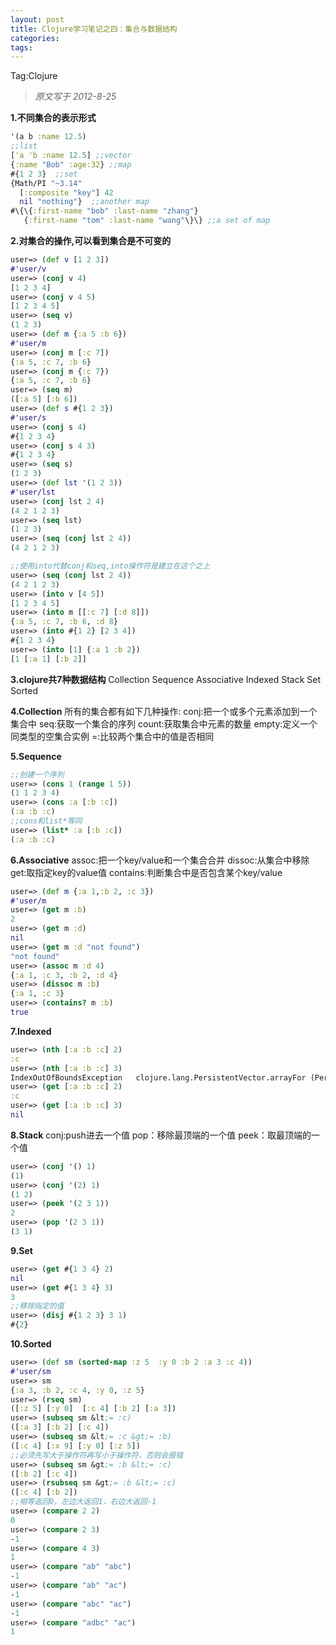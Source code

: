 ```yaml
---
layout: post
title: Clojure学习笔记之四：集合与数据结构
categories:
tags:
---
```


Tag:Clojure

> *原文写于 2012-8-25*

**1.不同集合的表示形式** 
```clojure
'(a b :name 12.5) 
;;list
['a 'b :name 12.5] ;;vector
{:name "Bob" :age:32} ;;map
#{1 2 3}  ;;set
{Math/PI "~3.14"
  [:composite "key"] 42
  nil "nothing"}  ;;another map
#\{\{:first-name "bob" :last-name "zhang"}
   {:first-name "tom" :last-name "wang"\}\} ;;a set of map
```

**2.对集合的操作,可以看到集合是不可变的** 
```clojure
user=> (def v [1 2 3])
#'user/v
user=> (conj v 4)
[1 2 3 4]
user=> (conj v 4 5)
[1 2 3 4 5]
user=> (seq v)
(1 2 3)
user=> (def m {:a 5 :b 6})
#'user/m
user=> (conj m [:c 7])
{:a 5, :c 7, :b 6}
user=> (conj m {:c 7})
{:a 5, :c 7, :b 6}
user=> (seq m)
([:a 5] [:b 6])
user=> (def s #{1 2 3})
#'user/s
user=> (conj s 4)
#{1 2 3 4}
user=> (conj s 4 3)
#{1 2 3 4}
user=> (seq s)
(1 2 3)
user=> (def lst '(1 2 3))
#'user/lst
user=> (conj lst 2 4)
(4 2 1 2 3)
user=> (seq lst)
(1 2 3)
user=> (seq (conj lst 2 4))
(4 2 1 2 3) 

;;使用into代替conj和seq,into操作符是建立在这个之上
user=> (seq (conj lst 2 4))
(4 2 1 2 3)
user=> (into v [4 5])
[1 2 3 4 5]
user=> (into m [[:c 7] [:d 8]])
{:a 5, :c 7, :b 6, :d 8}
user=> (into #{1 2} [2 3 4])
#{1 2 3 4}
user=> (into [1] {:a 1 :b 2})
[1 [:a 1] [:b 2]]
```

**3.clojure共7种数据结构** 
Collection Sequence Associative Indexed Stack Set Sorted 

**4.Collection** 
所有的集合都有如下几种操作: conj:把一个或多个元素添加到一个集合中 seq:获取一个集合的序列 count:获取集合中元素的数量 empty:定义一个同类型的空集合实例 =:比较两个集合中的值是否相同 

**5.Sequence** 
```clojure
;;创建一个序列
user=> (cons 1 (range 1 5))
(1 1 2 3 4)
user=> (cons :a [:b :c])
(:a :b :c)
;;cons和list*等同
user=> (list* :a [:b :c])
(:a :b :c)
```

**6.Associative** 
assoc:把一个key/value和一个集合合并 dissoc:从集合中移除 get:取指定key的value值 contains:判断集合中是否包含某个key/value 
```clojure
user=> (def m {:a 1,:b 2, :c 3})
#'user/m
user=> (get m :b)
2
user=> (get m :d)
nil
user=> (get m :d "not found")
"not found"
user=> (assoc m :d 4)
{:a 1, :c 3, :b 2, :d 4}
user=> (dissoc m :b)
{:a 1, :c 3}
user=> (contains? m :b)
true
```

**7.Indexed** 
```clojure
user=> (nth [:a :b :c] 2)
:c
user=> (nth [:a :b :c] 3)
IndexOutOfBoundsException   clojure.lang.PersistentVector.arrayFor (PersistentVector.java:106)
user=> (get [:a :b :c] 2)
:c
user=> (get [:a :b :c] 3)
nil
```

**8.Stack** 
conj:push进去一个值 pop：移除最顶端的一个值 peek：取最顶端的一个值 
```clojure
user=> (conj '() 1)
(1)
user=> (conj '(2) 1)
(1 2)
user=> (peek '(2 3 1))
2
user=> (pop '(2 3 1))
(3 1)
```

**9.Set** 
```clojure
user=> (get #{1 3 4} 2)
nil
user=> (get #{1 3 4} 3)
3
;;移除指定的值
user=> (disj #{1 2 3} 3 1)
#{2}
```

**10.Sorted** 
```clojure
user=> (def sm (sorted-map :z 5  :y 0 :b 2 :a 3 :c 4))
#'user/sm
user=> sm
{:a 3, :b 2, :c 4, :y 0, :z 5}
user=> (rseq sm)
([:z 5] [:y 0]  [:c 4] [:b 2] [:a 3])
user=> (subseq sm &lt;= :c)
([:a 3] [:b 2] [:c 4])
user=> (subseq sm &lt;= :c &gt;= :b)
([:c 4] [:x 9] [:y 0] [:z 5])
;;必须先写大于操作符再写小于操作符，否则会报错
user=> (subseq sm &gt;= :b &lt;= :c)
([:b 2] [:c 4])
user=> (rsubseq sm &gt;= :b &lt;= :c)
([:c 4] [:b 2])
;;相等返回0，左边大返回1，右边大返回-1
user=> (compare 2 2)
0
user=> (compare 2 3)
-1
user=> (compare 4 3)
1
user=> (compare "ab" "abc")
-1
user=> (compare "ab" "ac")
-1
user=> (compare "abc" "ac")
-1
user=> (compare "adbc" "ac")
1
```
